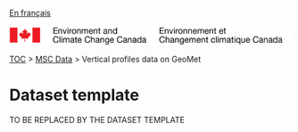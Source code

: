 [En français](readme_fr.md)

![ECCC logo](../../img_eccc-logo.png)

[TOC](../../readme_en.md) > [MSC Data](../readme_en.md) > Vertical profiles data on GeoMet


Dataset template
===============

TO BE REPLACED BY THE DATASET TEMPLATE

